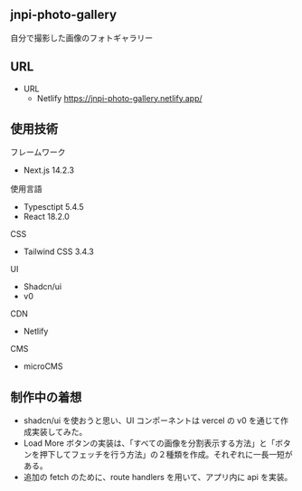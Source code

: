 ## jnpi-photo-gallery

自分で撮影した画像のフォトギャラリー

## URL

- URL
  - Netlify
    https://jnpi-photo-gallery.netlify.app/

## 使用技術

フレームワーク

- Next.js 14.2.3

使用言語

- Typesctipt 5.4.5
- React 18.2.0

CSS

- Tailwind CSS 3.4.3

UI

- Shadcn/ui
- v0

CDN

- Netlify

CMS

- microCMS

## 制作中の着想

- shadcn/ui を使おうと思い、UI コンポーネントは vercel の v0 を通じて作成実装してみた。
- Load More ボタンの実装は、「すべての画像を分割表示する方法」と「ボタンを押下してフェッチを行う方法」の２種類を作成。それぞれに一長一短がある。
- 追加の fetch のために、route handlers を用いて、アプリ内に api を実装。
